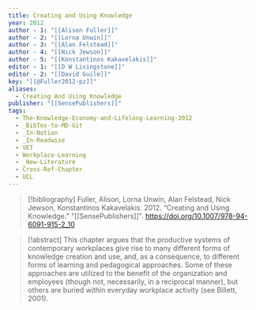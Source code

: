 ```yaml
---
title: Creating and Using Knowledge
year: 2012
author - 1: "[[Alison Fuller]]"
author - 2: "[[Lorna Unwin]]"
author - 3: "[[Alan Felstead]]"
author - 4: "[[Nick Jewson]]"
author - 5: "[[Konstantinos Kakavelakis]]"
editor - 1: "[[D W Livingstone]]"
editor - 2: "[[David Guile]]"
key: "[[@Fuller2012-pz]]"
aliases:
  - Creating And Using Knowledge
publisher: "[[SensePublishers]]"
tags:
  - The-Knowledge-Economy-and-Lifelong-Learning-2012
  - _BibTex-to-MD-Git
  - _In-Notion
  - _In-Readwise
  - VET
  - Workplace-Learning
  - _New-Literature
  - Cross-Ref-Chapter
  - UCL
---
```


> [!bibliography]
> Fuller, Alison, Lorna Unwin, Alan Felstead, Nick Jewson, Konstantinos Kakavelakis. 2012. “Creating and Using Knowledge.” "[[SensePublishers]]". https://doi.org/10.1007/978-94-6091-915-2_10

> [!abstract]
> This chapter argues that the productive systems of contemporary workplaces give rise to many different forms of knowledge creation and use, and, as a consequence, to different forms of learning and pedagogical approaches. Some of these approaches are utilized to the benefit of the organization and employees (though not, necessarily, in a reciprocal manner), but others are buried within everyday workplace activity (see Billett, 2001).